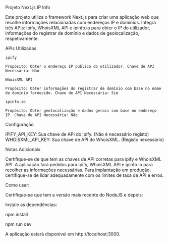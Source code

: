 Projeto Next.js IP Info

Este projeto utiliza o framework Next.js para criar uma aplicação web que recolhe informações relacionadas com endereços IP e domínios. Integra três APIs: ipify, WhoisXML API e ipinfo.io para obter o IP do utilizador, informações do registrar de domínio e dados de geolocalização, respetivamente.

APIs Utilizadas

    ipify

    Propósito: Obter o endereço IP público do utilizador. Chave de API Necessária: Não

    WhoisXML API

    Propósito: Obter informações do registrar de domínio com base no nome de domínio fornecido. Chave de API Necessária: Sim

    ipinfo.io

    Propósito: Obter geolocalização e dados gerais com base no endereço IP. Chave de API Necessária: Não

Configuração

IPIFY_API_KEY: Sua chave de API do ipify. (Não é necessário registo)
WHOISXML_API_KEY: Sua chave de API do WhoisXML. (Registo necessário)

Notas Adicionais

Certifique-se de que tem as chaves de API corretas para ipify e WhoisXML API.
A aplicação fará pedidos para ipify, WhoisXML API e ipinfo.io para recolher as informações necessárias.
Para implantação em produção, certifique-se de lidar adequadamente com os limites de taxa de API e erros.

Como usar:

Certifique-se que tem a versão mais recente do NodeJS e depois:

Instale as dependências:

npm install

npm run dev

A aplicação estará disponível em http://localhost:3000.
